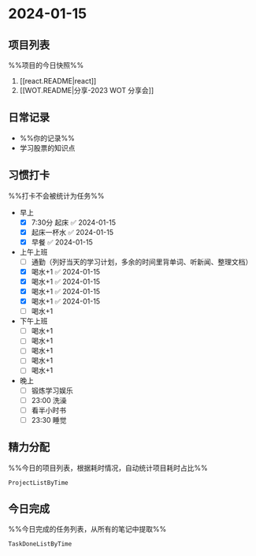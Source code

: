# 2024-01-15

## 项目列表
%%项目的今日快照%%
1. [[react.README|react]]
2. [[WOT.README|分享-2023 WOT 分享会]]

## 日常记录
- %%你的记录%%
- 学习股票的知识点

## 习惯打卡
%%打卡不会被统计为任务%%
- 早上
	- [x] 7:30分 起床 ✅ 2024-01-15
	- [x] 起床一杯水 ✅ 2024-01-15
	- [x] 早餐 ✅ 2024-01-15
- 上午上班
	- [ ] 通勤（列好当天的学习计划，多余的时间里背单词、听新闻、整理文档）
	- [x] 喝水+1 ✅ 2024-01-15
	- [x] 喝水+1 ✅ 2024-01-15
	- [x] 喝水+1 ✅ 2024-01-15
	- [x] 喝水+1 ✅ 2024-01-15
	- [ ] 喝水+1
- 下午上班
	- [ ] 喝水+1
	- [ ] 喝水+1
	- [ ] 喝水+1
	- [ ] 喝水+1
	- [ ] 喝水+1
-  晚上
	- [ ] 锻炼学习娱乐
	- [ ] 23:00 洗澡
	- [ ] 看半小时书
	- [ ] 23:30 睡觉

## 精力分配
%%今日的项目列表，根据耗时情况，自动统计项目耗时占比%%
```PeriodicPARA
ProjectListByTime
```

## 今日完成
%%今日完成的任务列表，从所有的笔记中提取%%
```PeriodicPARA
TaskDoneListByTime
```
